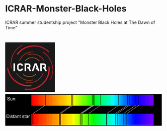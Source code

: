 # ICRAR-Monster-Black-Holes
ICRAR summer studentship project "Monster Black Holes at The Dawn of Time"

<h1 align="left">
  <img src="https://github.com/daniel-lyon/ICRAR-Monster-Black-Holes/blob/main/Affiliations/icrar_logo.png" width="160">
  <img src="https://github.com/daniel-lyon/ICRAR-Monster-Black-Holes/blob/main/Affiliations/redshift.png" width="700">
</h1>
